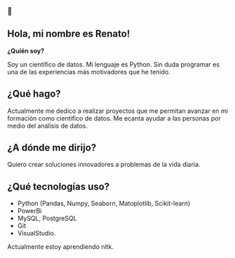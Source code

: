 ###  👋

Hola, mi nombre es Renato!
---

**¿Quién soy?**

Soy un científico de datos. Mi lenguaje es Python. Sin duda programar es una de las experiencias más motivadores que he tenido. 

**¿Qué hago?**
---
Actualmente me dedico a realizar proyectos que me permitan avanzar en mi formación como científico de datos. 
Me ecanta ayudar a las personas por medio del análisis de datos. 

**¿A dónde me dirijo?** 
---
Quiero crear soluciones innovadores a problemas de la vida diaria. 

**¿Qué tecnologías uso?** 
---
* Python (Pandas, Numpy, Seaborn, Matoplotlib, Scikit-learn)
* PowerBi
* MySQL, PostgreSQL
* Git
* VisualStudio. 

Actualmente estoy aprendiendo nltk. 
